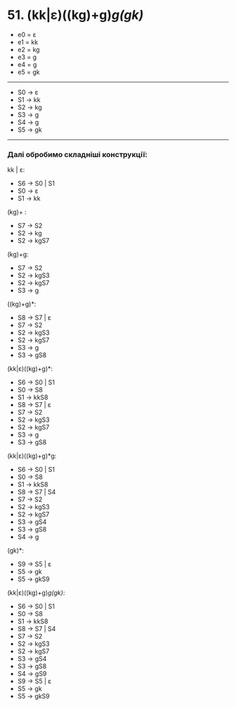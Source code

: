 # 51. (kk|ɛ)((kg)+g)*g(gk)*

- e0 = ε
- e1 = kk
- e2 = kg
- e3 = g
- e4 = g
- e5 = gk
  
<hr>

- S0 -> ε
- S1 -> kk
- S2 -> kg
- S3 -> g
- S4 -> g
- S5 -> gk

<hr>

### Далі обробимо складніші конструкції:

kk | ɛ:
- S6 -> S0 | S1
- S0 -> ε
- S1 -> kk

(kg)+ :
- S7 -> S2
- S2 -> kg
- S2 -> kgS7

(kg)+g:
- S7 -> S2
- S2 -> kgS3
- S2 -> kgS7
- S3 -> g

((kg)+g)*:
- S8 -> S7 | ɛ
- S7 -> S2
- S2 -> kgS3
- S2 -> kgS7
- S3 -> g
- S3 -> gS8

(kk|ɛ)((kg)+g)*:
- S6 -> S0 | S1
- S0 -> S8
- S1 -> kkS8
- S8 -> S7 | ɛ
- S7 -> S2
- S2 -> kgS3
- S2 -> kgS7
- S3 -> g
- S3 -> gS8

(kk|ɛ)((kg)+g)*g:
- S6 -> S0 | S1
- S0 -> S8
- S1 -> kkS8
- S8 -> S7 | S4
- S7 -> S2
- S2 -> kgS3
- S2 -> kgS7
- S3 -> gS4
- S3 -> gS8
- S4 -> g

(gk)*:
- S9 -> S5 | ɛ
- S5 -> gk
- S5 -> gkS9

(kk|ɛ)((kg)+g)*g(gk)*:
- S6 -> S0 | S1
- S0 -> S8
- S1 -> kkS8
- S8 -> S7 | S4
- S7 -> S2
- S2 -> kgS3
- S2 -> kgS7
- S3 -> gS4
- S3 -> gS8
- S4 -> gS9
- S9 -> S5 | ɛ
- S5 -> gk
- S5 -> gkS9
